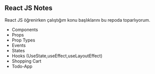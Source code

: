 ## React JS Notes
React JS öğrenirken çalıştığım konu başlıklarını bu repoda toparlıyorum.

* Components
* Props
* Prop Types
* Events
* States
* Hooks (UseState,useEffect,useLayoutEffect)
* Shopping Cart
* Todo-App

